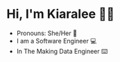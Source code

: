 # Hi, I'm Kiaralee 👋🏽
 - Pronouns: She/Her 🖤
 - I am a Software Engineer 💻
 - In The Making Data Engineer ⌨️

<!--
**kiaraleesantiago/kiaraleesantiago** is a ✨ _special_ ✨ repository because its `README.md` (this file) appears on your GitHub profile.

Here are some ideas to get you started:

- 🔭 I’m currently working on ...
- 🌱 I’m currently learning ...
- 👯 I’m looking to collaborate on ...
- 🤔 I’m looking for help with ...
- 💬 Ask me about ...
- 📫 How to reach me: ...
- 😄 Pronouns: ...
- ⚡ Fun fact: ...
-->
